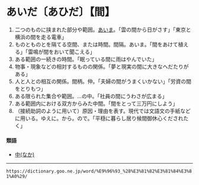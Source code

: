 # あいだ〔あひだ〕【間】

1.  二つのものに挟まれた部分や範囲。[あいま](あいま（合間）)。「雲の間から日がさす」「東京と横浜の間を走る電車」
2.  ものとものとを隔てる空間、または時間。間隔。あいま。「間をあけて植える」「雷鳴が間をおいて聞こえる」
3.  ある範囲の一続きの時間。「眠っている間に雨はやんでいた」
4.  物事・現象などの相対するものの関係。「夢と現実の間に大きなへだたりがある」
5.  人と人との相互の関係。間柄。仲。「夫婦の間がうまくいかない」「労資の間をとりもつ」
6.  ある限られた集合や範囲。…の中。「社員の間にうわさが広まる」
7.  ある範囲内における双方からみた中間。「間をとって三万円にしよう」
8.  （接続助詞のように用いて）原因・理由を表す。現代では文語文の手紙などに用いる。ゆえに。から。ので。「平穏に暮らし居り候間御休心くだされたく」
    

#### 類語

-   [中(なか)](https://dictionary.goo.ne.jp/word/%E4%B8%AD_%28%E3%81%AA%E3%81%8B%29/#jn-162820)

---
`https://dictionary.goo.ne.jp/word/%E9%96%93_%28%E3%81%82%E3%81%84%E3%81%A0%29/`
